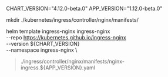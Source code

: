 CHART_VERSION="4.12.0-beta.0"
APP_VERSION="1.12.0-beta.0"

mkdir ./kubernetes/ingress/controller/nginx/manifests/

helm template ingress-nginx ingress-nginx \
--repo https://kubernetes.github.io/ingress-nginx \
--version ${CHART_VERSION} \
--namespace ingress-nginx \
> ./ingress/controller/nginx/manifests/nginx-ingress.${APP_VERSION}.yaml